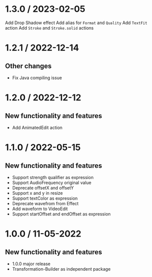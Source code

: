 1.3.0 / 2023-02-05
==================

Add Drop Shadow effect
Add alias for `Format` and `Quality`
Add `TextFit` action
Add `Stroke` and `Stroke.solid` actions

1.2.1 / 2022-12-14
==================

Other changes
-------------
* Fix Java compiling issue

1.2.0 / 2022-12-12
==================

New functionality and features
------------------------------
* Add AnimatedEdit action

1.1.0 / 2022-05-15
==================

New functionality and features
------------------------------
* Support strength qualifier as expression
* Support AudioFrequency original value
* Deprecate offsetX and offsetY
* Support x and y in resize
* Support textColor as expression
* Deprecate wavefrom from Effect
* Add waveform to VideoEdit
* Support startOffset and endOffset as expression

1.0.0 / 11-05-2022
==================

New functionality and features
------------------------------
* 1.0.0 major release
* Transformation-Builder as independent package
